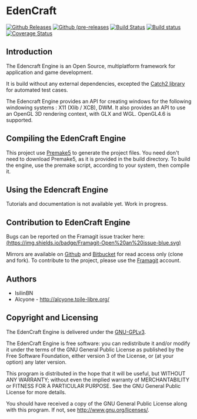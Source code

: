 # EdenCraft

[![Github Releases](https://img.shields.io/github/release/Isilin/edencraft.svg)](https://github.com/simnomceu/EdenCraft/releases)
[![Github (pre-releases](https://img.shields.io/github/release/simnomceu/edencraft/all.svg?label=nightly)](https://github.com/simnomceu/EdenCraft/releases)
[![Build Status](https://travis-ci.org/simnomceu/EdenCraft.svg?branch=master)](https://travis-ci.org/simnomceu/EdenCraft)
[![Build status](https://ci.appveyor.com/api/projects/status/h14mj302e5x0amy4/branch/master?svg=true)](https://ci.appveyor.com/project/Isilin/edencraft/branch/master)
[![Coverage Status](https://coveralls.io/repos/github/Isilin/EdenCraft/badge.svg?branch=master)](https://coveralls.io/github/Isilin/EdenCraft?branch=master)


## Introduction
The Edencraft Engine is an Open Source, multiplatform framework for application and game development.

It is build without any external dependencies, excepted the [Catch2 library](https://github.com/catchorg/Catch2) for automated test cases.

The Edencraft Engine provides an API for creating windows for the following windowing systems : X11 (Xlib / XCB), DWM. It also provides an API to use an OpenGL 3D rendering context, with GLX and WGL. OpenGL4.6 is supported.


## Compiling the EdenCraft Engine
This project use [Premake5](https://premake.github.io/download.html) to generate the project files. You need don't need to download Premake5, as it is provided in the build directory. To build the engine, use the premake script, according to your system, then compile it.

## Using the Edencraft Engine
Tutorials and documentation is not available yet. Work in progress.

## Contribution to EdenCraft Engine
Bugs can be reported on the Framagit issue tracker here: [(https://img.shields.io/badge/Framagit-Open%20an%20issue-blue.svg)](https://framagit.org/simnomce_u/EdenCraft/issues)

Mirrors are available on [Github](https://github.com/simnomceu/EdenCraft) and [Bitbucket](https://bitbucket.org/simnomce_u/edencraft) for read access only (clone and fork). To contribute to the project, please use the [Framagit](https://framagit.org/simnomce_u/EdenCraft) account.

## Authors
* IsilinBN
* Alcyone - http://alcyone.toile-libre.org/

## Copyright and Licensing
The EdenCraft Engine is delivered under the [GNU-GPLv3](https://www.gnu.org/licenses/gpl-3.0.fr.html).

The EdenCraft Engine is free software: you can redistribute it and/or modify it under the terms of the GNU General Public License as published by the Free Software Foundation, either version 3 of the License, or (at your option) any later version.
 
This program is distributed in the hope that it will be useful, but WITHOUT ANY WARRANTY; without even the implied warranty of MERCHANTABILITY or FITNESS FOR A PARTICULAR PURPOSE.  See the GNU General Public License for more details.

You should have received a copy of the GNU General Public License along with this program.  If not, see <http://www.gnu.org/licenses/>.
